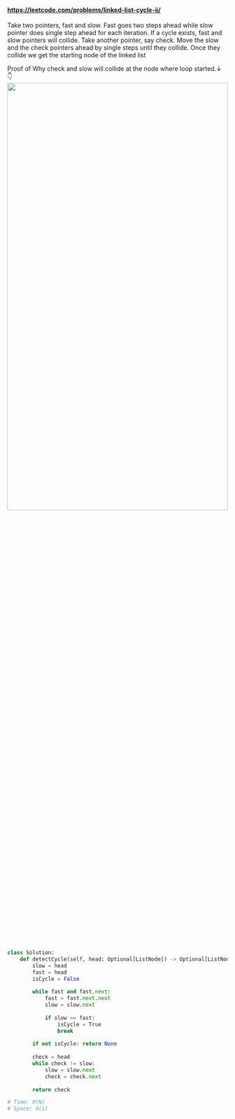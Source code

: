 #### https://leetcode.com/problems/linked-list-cycle-ii/


Take two pointers, fast and slow. Fast goes two steps ahead while slow pointer does single step ahead for each iteration. If a cycle exists, fast and slow pointers will collide. 
Take another pointer, say check. Move the slow and the check pointers ahead by single steps until they collide. Once they collide we get the starting node of the linked list


Proof of Why check and slow will collide at the node where loop started.↓ 👇
<a href="#"><img width="100%" height="50%" src="https://raw.githubusercontent.com/SamirPaulb/assets/main/LinkedList-Cycle-II-find-point-where-loop-started.jpg" /></a>

```python

class Solution:
    def detectCycle(self, head: Optional[ListNode]) -> Optional[ListNode]:
        slow = head
        fast = head
        isCycle = False
        
        while fast and fast.next:
            fast = fast.next.next
            slow = slow.next
            
            if slow == fast:
                isCycle = True
                break
        
        if not isCycle: return None
        
        check = head
        while check != slow:
            slow = slow.next
            check = check.next
        
        return check

# Time: O(N)
# Space: O(1)
```
